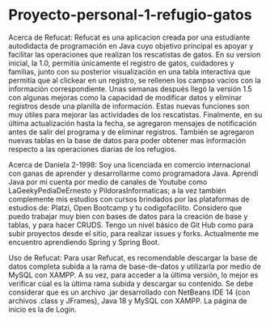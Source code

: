 # Proyecto-personal-1-refugio-gatos

Acerca de Refucat:
Refucat es una aplicacion creada por una estudiante autodidacta de programación en Java cuyo objetivo principal es apoyar y facilitar las operaciones que realizan los rescatistas de gatos.
En su version inicial, la 1.0, permitía únicamente el registro de gatos, cuidadores y familias, junto con su posterior visualización en una tabla interactiva que permitía que al clickear en un registro, se rellenen los campso vacios con la información correspondiente.
Unas semanas después llegó la versión 1.5 con algunas mejoras como la capacidad de modificar datos y eliminar registros desde una planilla de informacíón. Estas nuevas funciones son muy útiles para mejorar las actividades de los rescatistas.
Finalmente, en su última actualización hasta la fecha, se agregaron mensajes de notificación antes de salir del programa y de eliminar registros. También se agregaron nuevas tablas en la base de datos para poder obtener mas información respecto a las operaciones diarias de los refugios.

Acerca de Daniela 2-1998:
Soy una licenciada en comercio internacional con ganas de aprender y desarrollarme como programadora Java. Aprendí Java por mi cuenta por medio de canales de Youtube como LaGeekyPediaDeErnesto y PildorasInformaticas; a la vez también complemente mis estudios con cursos brindados por las plataformas de estudios de: Platzi, Open Bootcamp y tu codigofacilito. 
Considero que puedo trabajar muy bien con bases de datos para la creación de base y tablas, y para hacer CRUDS. Tengo un nivel básico de Git Hub como para subir proyectos desde el sitio, para realizar issues y forks. Actualmente me encuentro aprendiendo Spring y Spring Boot.

Uso de Refucat:
Para usar Refucat, es recomendable descargar la base de datos completa subida a la rama de base-de-datos y utilizarla por medio de MySQL con XAMPP. A su vez, para acceder a la última versión, lo mejor es verificar cúal es la última rama subida y descargar su contenido. 
Se debe considerar que es un archivo .jar desarrollado con NetBeans IDE 14 (con archivos .class y JFrames), Java 18 y MySQL con XAMPP.
La página de inicio es la de Login.
